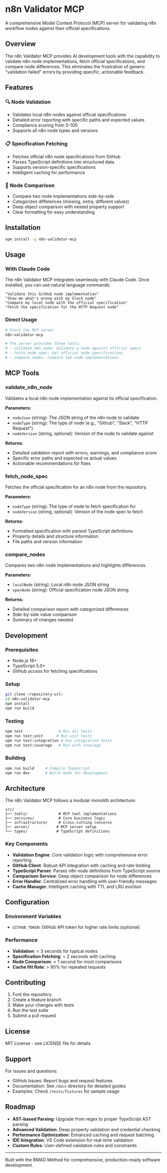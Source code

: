 # n8n Validator MCP

A comprehensive Model Context Protocol (MCP) server for validating n8n workflow nodes against their official specifications.

## Overview

The n8n Validator MCP provides AI development tools with the capability to validate n8n node implementations, fetch official specifications, and compare node differences. This eliminates the frustration of generic "validation failed" errors by providing specific, actionable feedback.

## Features

### 🔍 **Node Validation**
- Validates local n8n nodes against official specifications
- Detailed error reporting with specific paths and expected values
- Compliance scoring from 0-100
- Supports all n8n node types and versions

### 📋 **Specification Fetching**
- Fetches official n8n node specifications from GitHub
- Parses TypeScript definitions into structured data
- Supports version-specific specifications
- Intelligent caching for performance

### 🔄 **Node Comparison**
- Compare two node implementations side-by-side
- Categorizes differences (missing, extra, different values)
- Deep object comparison with nested property support
- Clear formatting for easy understanding

## Installation

```bash
npm install -g n8n-validator-mcp
```

## Usage

### With Claude Code

The n8n Validator MCP integrates seamlessly with Claude Code. Once installed, you can use natural language commands:

```
"Validate this GitHub node implementation"
"Show me what's wrong with my Slack node"
"Compare my local node with the official specification"
"Fetch the specification for the HTTP Request node"
```

### Direct Usage

```bash
# Start the MCP server
n8n-validator-mcp

# The server provides three tools:
# - validate_n8n_node: Validate a node against official specs
# - fetch_node_spec: Get official node specifications
# - compare_nodes: Compare two node implementations
```

## MCP Tools

### validate_n8n_node

Validates a local n8n node implementation against its official specification.

**Parameters:**
- `nodeJson` (string): The JSON string of the n8n node to validate
- `nodeType` (string): The type of node (e.g., "Github", "Slack", "HTTP Request")
- `nodeVersion` (string, optional): Version of the node to validate against

**Returns:**
- Detailed validation report with errors, warnings, and compliance score
- Specific error paths and expected vs actual values
- Actionable recommendations for fixes

### fetch_node_spec

Fetches the official specification for an n8n node from the repository.

**Parameters:**
- `nodeType` (string): The type of node to fetch specification for
- `nodeVersion` (string, optional): Version of the node spec to fetch

**Returns:**
- Formatted specification with parsed TypeScript definitions
- Property details and structure information
- File paths and version information

### compare_nodes

Compares two n8n node implementations and highlights differences.

**Parameters:**
- `localNode` (string): Local n8n node JSON string
- `specNode` (string): Official specification node JSON string

**Returns:**
- Detailed comparison report with categorized differences
- Side-by-side value comparison
- Summary of changes needed

## Development

### Prerequisites
- Node.js 18+
- TypeScript 5.0+
- GitHub access for fetching specifications

### Setup
```bash
git clone <repository-url>
cd n8n-validator-mcp
npm install
npm run build
```

### Testing
```bash
npm test                # Run all tests
npm run test:unit      # Run unit tests
npm run test:integration # Run integration tests
npm run test:coverage   # Run with coverage
```

### Building
```bash
npm run build     # Compile TypeScript
npm run dev       # Watch mode for development
```

## Architecture

The n8n Validator MCP follows a modular monolith architecture:

```
src/
├── tools/              # MCP tool implementations
├── services/           # Core business logic
├── infrastructure/     # Cross-cutting concerns
├── server/            # MCP server setup
└── types/             # TypeScript definitions
```

### Key Components

- **Validation Engine**: Core validation logic with comprehensive error reporting
- **GitHub Client**: Robust API integration with caching and rate limiting
- **TypeScript Parser**: Parses n8n node definitions from TypeScript source
- **Comparison Service**: Deep object comparison for node differences
- **Error Handler**: Centralized error handling with user-friendly messages
- **Cache Manager**: Intelligent caching with TTL and LRU eviction

## Configuration

### Environment Variables

- `GITHUB_TOKEN`: GitHub API token for higher rate limits (optional)

### Performance

- **Validation**: < 3 seconds for typical nodes
- **Specification Fetching**: < 2 seconds with caching
- **Node Comparison**: < 1 second for most comparisons
- **Cache Hit Rate**: > 90% for repeated requests

## Contributing

1. Fork the repository
2. Create a feature branch
3. Make your changes with tests
4. Run the test suite
5. Submit a pull request

## License

MIT License - see LICENSE file for details

## Support

For issues and questions:
- GitHub Issues: Report bugs and request features
- Documentation: See `/docs` directory for detailed guides
- Examples: Check `/tests/fixtures` for sample usage

## Roadmap

- **AST-based Parsing**: Upgrade from regex to proper TypeScript AST parsing
- **Advanced Validation**: Deep property validation and credential checking
- **Performance Optimization**: Enhanced caching and request batching
- **IDE Integration**: VS Code extension for real-time validation
- **Custom Rules**: User-defined validation rules and constraints

---

Built with the BMAD Method for comprehensive, production-ready software development.